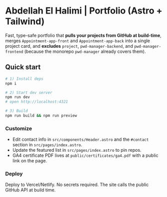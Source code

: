 # Abdellah El Halimi | Portfolio (Astro + Tailwind)

Fast, type-safe portfolio that **pulls your projects from GitHub at build-time**, merges `Appointment-app-front` and `Appointment-app-back` into a single project card, and **excludes** `project`, `pwd-manager-backend`, and `pwd-manager-frontend` (because the monorepo `pwd-manager` already covers them).

## Quick start

```bash
# 1) Install deps
npm i

# 2) Start dev server
npm run dev
# open http://localhost:4321

# 3) Build
npm run build && npm run preview
```

### Customize

- Edit contact info in `src/components/Header.astro` and the `#contact` section in `src/pages/index.astro`.
- Update the featured list in `src/pages/index.astro` to pin repos.
- GA4 certificate PDF lives at `public/certificates/ga4.pdf` with a public link on the page.

### Deploy

Deploy to Vercel/Netlify. No secrets required. The site calls the public GitHub API at build time.

